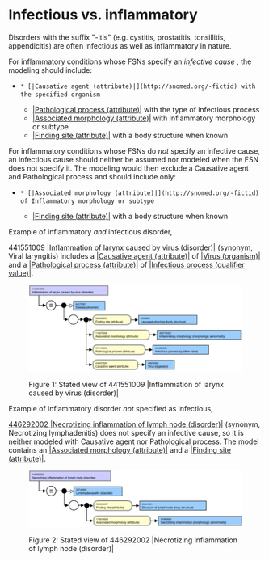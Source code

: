# Infectious vs. inflammatory

Disorders with the suffix "-itis" (e.g. cystitis, prostatitis, tonsillitis, appendicitis) are often infectious as well as inflammatory in nature.

For inflammatory conditions whose FSNs specify an _infective_ _cause_ , the modeling should include:

* ```
  * [|Causative agent (attribute)|](http://snomed.org/-fictid) with the specified organism 
  ```
  * [|Pathological process (attribute)|](http://snomed.org/-fictid) with the type of infectious process
  * [|Associated morphology (attribute)|](http://snomed.org/-fictid) with Inflammatory morphology or subtype
  * [|Finding site (attribute)|](http://snomed.org/-fictid) with a body structure when known

For inflammatory conditions whose FSNs do _not_ specify an infective cause, an infectious cause should neither be assumed nor modeled when the FSN does not specify it. The modeling would then exclude a Causative agent and Pathological process and should include only:

* ```
  * [|Associated morphology (attribute)|](http://snomed.org/-fictid) of Inflammatory morphology or subtype
  ```
  * [|Finding site (attribute)|](http://snomed.org/-fictid) with a body structure when known

Example of inflammatory _and_ infectious disorder,

[441551009 |Inflammation of larynx caused by virus (disorder)|](http://snomed.info/id/441551009) (synonym, Viral laryngitis) includes a [|Causative agent (attribute)|](http://snomed.org/-fictid) of [|Virus (organism)|](http://snomed.org/-fictid) and a [|Pathological process (attribute)|](http://snomed.org/-fictid) of [|Infectious process (qualifier value)|](http://snomed.org/-fictid).

<figure><img src="../../../../images/179930883.png" alt=""><figcaption><p>Figure 1: Stated view of 441551009 |Inflammation of larynx caused by virus (disorder)|</p></figcaption></figure>

Example of inflammatory disorder _not_ specified as infectious,

[446292002 |Necrotizing inflammation of lymph node (disorder)|](http://snomed.info/id/446292002) (synonym, Necrotizing lymphadenitis) does not specify an infective cause, so it is neither modeled with Causative agent nor Pathological process. The model contains an [|Associated morphology (attribute)|](http://snomed.org/-fictid) and a [|Finding site (attribute)|](http://snomed.org/-fictid).

<figure><img src="../../../../images/179930882.png" alt=""><figcaption><p>Figure 2: Stated view of 446292002 |Necrotizing inflammation of lymph node (disorder)|</p></figcaption></figure>
